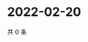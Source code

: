 # 2022-02-20

共 0 条

<!-- BEGIN WEIBO -->
<!-- 最后更新时间 Sun Feb 20 2022 09:59:26 GMT+0800 (China Standard Time) -->

<!-- END WEIBO -->
